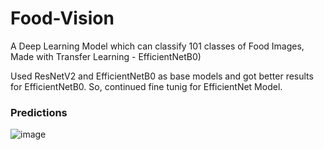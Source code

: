 # Food-Vision

A Deep Learning Model which can classify 101 classes of Food Images, Made with Transfer Learning - EfficientNetB0)

Used ResNetV2 and EfficientNetB0 as base models and got better results for EfficientNetB0. So, continued fine tunig for EfficientNet Model.

### Predictions
![image](https://user-images.githubusercontent.com/77894804/167086348-bfb4c1dc-603d-4b1c-892c-6d348f72e4ff.png)



